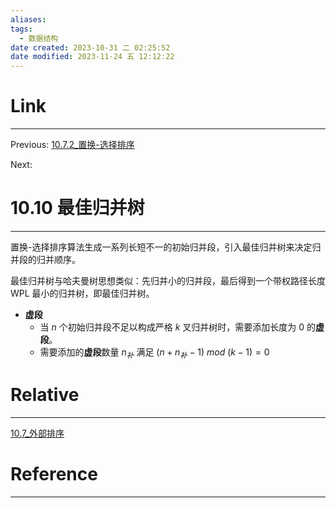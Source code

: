 ```yaml
---
aliases: 
tags:
  - 数据结构
date created: 2023-10-31 二 02:25:52
date modified: 2023-11-24 五 12:12:22
---
```


# Link

---
Previous: [10.7.2_置换-选择排序](10.7.2_置换-选择排序.md)

Next:

# 10.10 最佳归并树

---

置换-选择排序算法生成一系列长短不一的初始归并段，引入最佳归并树来决定归并段的归并顺序。

最佳归并树与哈夫曼树思想类似：先归并小的归并段，最后得到一个带权路径长度 WPL 最小的归并树，即最佳归并树。

- **虚段**
  - 当 $n$ 个初始归并段不足以构成严格 $k$ 叉归并树时，需要添加长度为 0 的**虚段**。
  - 需要添加的**虚段**数量 $n_{补}$ 满足 $(n+n_{补}-1)~mod~(k-1)=0$

# Relative

---
[10.7_外部排序](10.7_外部排序.md)

# Reference

---
